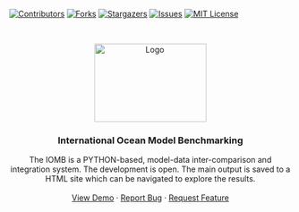 [![Contributors][contributors-shield]][contributors-url]
[![Forks][forks-shield]][forks-url]
[![Stargazers][stars-shield]][stars-url]
[![Issues][issues-shield]][issues-url]
[![MIT License][license-shield]][license-url]

<!-- MARKDOWN LINKS & IMAGES -->
<!-- https://www.markdownguide.org/basic-syntax/#reference-style-links -->
[contributors-shield]: https://img.shields.io/github/contributors/weiweifu/repo.svg?style=for-the-badge
[contributors-url]: https://github.com/weiweifu/IOMB_dTdZ/graphs/contributors
[forks-shield]: https://img.shields.io/github/forks/weiweifu/repo.svg?style=for-the-badge
[forks-url]: https://github.com/weiweifu/IOMB_dTdZ/network/members
[stars-shield]: https://img.shields.io/github/stars/weiweifu/repo.svg?style=for-the-badge
[stars-url]: https://github.com/weiweifu/IOMB_dTdZ/stargazers
[issues-shield]: https://img.shields.io/github/issues/weiweifu/repo.svg?style=for-the-badge
[issues-url]: https://github.com/weiweifu/IOMB_dTdZ/issues
[license-shield]: https://img.shields.io/github/license/weiweifu/repo.svg?style=for-the-badge
[license-url]: https://github.com/weiweifu/IOMB_dTdZ/blob/master/LICENSE.txt

<!-- PROJECT LOGO -->
<br />
<p align="center">
  <a href="https://github.com/weiweifu/IOMB_dTdZ">
    <img src="https://climatemodeling.science.energy.gov/system/files/styles/node-image/private/private/projects/images/X1700-HOFFMAN-AM-Logo%203-02.png?itok=TfSVg2Gm" alt="Logo" width="200" height="140">
  </a>
  <h3 align="center">International Ocean Model Benchmarking </h3>
  <p align="center">
    The IOMB is a PYTHON-based, model-data inter-comparison and integration system. The development is open.
    The main output is saved to a HTML site which can be navigated to explore the results.
    <br />
    <br />
    <a href="https://github.com/weiweifu/IOMB_dTdZ">View Demo</a>
    ·
    <a href="https://github.com/weiweifu/IOMB_dTdZ/issues">Report Bug</a>
    ·
    <a href="https://github.com/weiweifu/IOMB_dTdZ/issues">Request Feature</a>
  </p>
</p>

